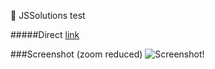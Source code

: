 :postbox: JSSolutions test

#####Direct [link](http://maksimkasolutions.meteor.com/)

###Screenshot (zoom reduced)
![Screenshot!](http://i66.tinypic.com/10i9rhc.png)
